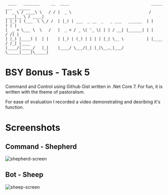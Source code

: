  ```
  ____   _______     __  ____                                    _____ ___   _____ 
 |  _ \ / ____\ \   / / |  _ \                                  / ____|__ \ / ____|
 | |_) | (___  \ \_/ /  | |_) | ___  _ __  _   _ ___   ______  | |       ) | |     
 |  _ < \___ \  \   /   |  _ < / _ \| '_ \| | | / __| |______| | |      / /| |     
 | |_) |____) |  | |    | |_) | (_) | | | | |_| \__ \          | |____ / /_| |____ 
 |____/|_____/   |_|    |____/ \___/|_| |_|\__,_|___/           \_____|____|\_____|
 ```
                                                                                   
                                                                                   
BSY Bonus - Task 5
==================
Command and Control using Github Gist written in .Net Core 7. For fun, it is written with the theme of pastoralism.

For ease of evaluation I recorded a video demonstrating and desribing it's function.

# Screenshots
## Command - Shepherd
![shepherd-screen](https://user-images.githubusercontent.com/22428842/209850187-b57b2c15-03e8-4256-b42c-caddc0cb9fee.png)
## Bot - Sheep
![sheep-screen](https://user-images.githubusercontent.com/22428842/209850584-a92de026-c7c9-4a94-82b7-04c095e96d89.png)
